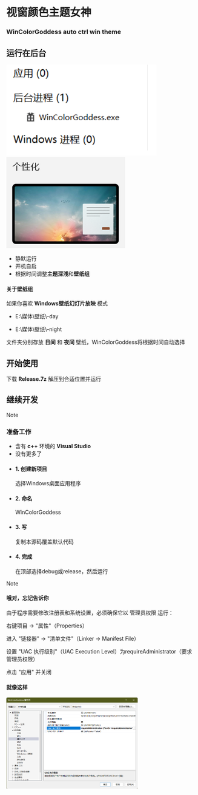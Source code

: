 # 视窗颜色主题女神
### WinColorGoddess auto ctrl win theme

## 运行在后台
<a href="https://github.com/Duo-Star/WinColorGoddess/blob/main/image0.png"><img src="image0.png" height="240px"/></a>
<a href="https://github.com/Duo-Star/WinColorGoddess/blob/main/image1.png"><img src="image1.png" height="240px"/></a>

- 静默运行
- 开机自启
- 根据时间调整**主题深浅**和**壁纸组**

#### 关于壁纸组
如果你喜欢 **Windows壁纸幻灯片放映** 模式

- E:\媒体\壁纸\\-day

- E:\媒体\壁纸\\-night

文件夹分别存放 **日间** 和 **夜间** 壁纸，WinColorGoddess将根据时间自动选择

## 开始使用

下载 **Release.7z** 解压到合适位置并运行


## 继续开发
> [!NOTE]
> ### 准备工作
> - 含有 **c++** 环境的 **Visual Studio**
> - 没有更多了

- #### 1. 创建新项目
  
  选择Windows桌面应用程序
  
- #### 2. 命名
  
  WinColorGoddess
  
- #### 3. 写
  
  复制本源码覆盖默认代码

- #### 4. 完成
  
  在顶部选择debug或release，然后运行

> [!NOTE]
> #### 哦对，忘记告诉你
> 由于程序需要修改注册表和系统设置，必须确保它以 ​​管理员权限​​ 运行：
> 
> 右键项目 → ​​"属性"​​（Properties）
> 
> 进入 ​​"链接器" → "清单文件"​​（Linker → Manifest File）
> 
> 设置 ​​"UAC 执行级别"​​（UAC Execution Level）为 ​​requireAdministrator​​（要求管理员权限）
> 
> 点击 ​​"应用"​​ 并关闭


#### 就像这样
<a href="https://github.com/Duo-Star/WinColorGoddess/blob/main/image2.png"><img src="image2.png" height="240px"/></a>




